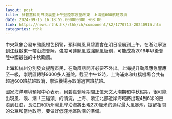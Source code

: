 ```yaml
---
layout: post
title: 貝碧嘉料明日凌晨至上午登陸寧波至啟東　上海逾600航班取消
date: 2024-09-15 16:18:55.000000000 +08:00
link: https://news.rthk.hk/rthk/ch/component/k2/1770713-20240915.htm
categories: rthk
---
```


中央氣象台發布颱風橙色預警，預料颱風貝碧嘉會在明日凌晨到上午，在浙江寧波到江蘇啟東一帶沿海登陸，強度可達颱風或強颱風級別，可能成為2016年以後登陸中國最強的中秋颱風。

上海和杭州分別發文提醒市民，在颱風期間非必要不外出。上海提升颱風應急響應至一級，崇明區轉移9300多人避險。截至中午12時，上海浦東和虹橋機場合共有超過600班航班取消，寧波機場亦取消過百班航班。

國家海洋環境預報中心表示，貝碧嘉登陸期間正值天文大潮期和中秋假期，很可能出現風、浪、潮「三碰頭」的情況，上海、浙江北部近岸海域將出現4到6米的巨浪到狂浪，長江口和杭州灣北岸沿海將出現220厘米的過程最大風暴潮，提醒相關的公眾和當地政府，要做好低窪地區防潮的準備。
